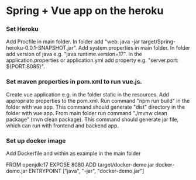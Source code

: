 # Spring + Vue app on the heroku

### Set Heroku
Add Procfile in main folder. In folder add "web: java -jar target/Spring-heroku-0.0.1-SNAPSHOT.jar".
Add system.properties in main folder. In folder add version of java e.g. "java.runtime.version=17".
In the application.properties or application.yml add property e.g. "server.port: ${PORT:8085}".

### Set maven properties in pom.xml to run vue.js.
Create vue application e.g. in the folder static in the resources.
Add appropriate properties to the pom.xml.
Run command "npm run build" in the folder with vue app. This command should generate "dist" directory in the folder with vue app.
From main folder run command "./mvnw clean package" (mvn clean package). This command should generate jar file, which can run with frontend and backend app.

### Set up docker image
Add Dockerfile and within as example in the main folder

FROM openjdk:17
EXPOSE 8080
ADD target/docker-demo.jar docker-demo.jar
ENTRYPOINT ["java", "-jar", "docker-demo.jar"]

